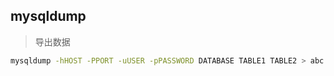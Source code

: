 

## mysqldump
> 导出数据
```bash
mysqldump -hHOST -PPORT -uUSER -pPASSWORD DATABASE TABLE1 TABLE2 > abc.sql
```